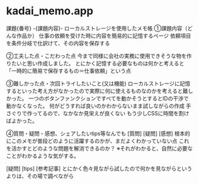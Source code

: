 # kadai_memo.app

課題{番号} -{課題内容}-
ローカルストレージを使用したメモ帳
①課題内容（どんな作品か）
仕事の依頼を受けた時に内容を簡易的に記憶するページ
依頼項目を条件分岐で仕訳けて、その内容を保存する

②工夫した点・こだわった点
今まで同様に会社の実務に使用できそうな物を作りたいと思い作成しました。
とにかく記憶する必要なものは何かと考えると
「一時的に簡易で保存するもの＝仕事依頼」という点

③難しかった点・次回トライしたいこと(又は機能)
ローカルストレージに記憶するといった考え方がなかったので実際に何に使えるものなのかを考えると難しかった。
一つのボタンファンクションですべてを動かそうとするとIDの干渉で動かなくなった。
何がどうすれば良いのかわからないまま試しながらの作成
手さぐりで作ってるので、なかなか見栄えが良くない
もう少しCSSに時間を割けばよかった。

④質問・疑問・感想、シェアしたいtips等なんでも
[質問]
[疑問]
[感想]
根本的にこのメモが普段どのように活躍するのかが、まだよくわかっていない点
これを活かすとどのような問題を解消できるのか？
※それがわかると、自然に必要なことがわかるような気がする。

[疑問]
[tips]
[参考記事]
とにかく色々見ながら試したので何かを見ながらというよりは、その場で調べながら

